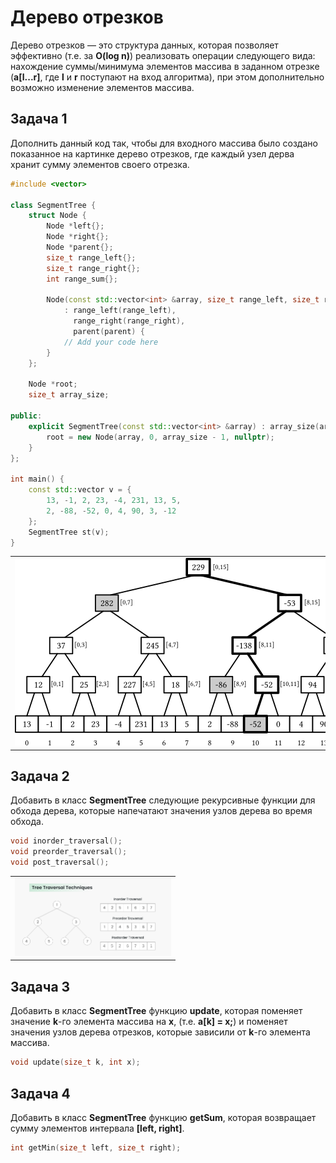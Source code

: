 # Дерево отрезков
Дерево отрезков — это структура данных, которая позволяет эффективно (т.е. за **O(log n)**) реализовать операции следующего вида: нахождение суммы/минимума элементов массива в заданном отрезке (**a[l...r]**, где **l** и **r** поступают на вход алгоритма), при этом дополнительно возможно изменение элементов массива.

## Задача 1

Дополнить данный код так, чтобы для входного массива
было создано показанное на картинке дерево отрезков,
где каждый узел дерва хранит сумму элементов своего отрезка.

```c++
#include <vector>

class SegmentTree {
    struct Node {
        Node *left{};
        Node *right{};
        Node *parent{};
        size_t range_left{};
        size_t range_right{};
        int range_sum{};

        Node(const std::vector<int> &array, size_t range_left, size_t range_right, Node *parent)
            : range_left(range_left),
              range_right(range_right),
              parent(parent) {
            // Add your code here
        }
    };

    Node *root;
    size_t array_size;

public:
    explicit SegmentTree(const std::vector<int> &array) : array_size(array.size()) {
        root = new Node(array, 0, array_size - 1, nullptr);
    }
};

int main() {
    const std::vector v = {
        13, -1, 2, 23, -4, 231, 13, 5,
        2, -88, -52, 0, 4, 90, 3, -12
    };
    SegmentTree st(v);
}
```

<table><tr><td>
<img src="../img/st1.png" alt="Example" title="Example" style="display: inline-block; margin: 0 auto; max-width: 600px; max-height: 600px">
</td></tr></table>

## Задача 2
Добавить в класс **SegmentTree** следующие рекурсивные функции для обхода дерева,
которые напечатают значения узлов дерева во время обхода.
```c++
void inorder_traversal();
void preorder_traversal();
void post_traversal();
```

<table><tr><td>
<img src="../img/traversal.png" alt="Example" title="Example" style="display: inline-block; margin: 0 auto; max-width: 250px; max-height: 250px">
</td></tr></table>

## Задача 3
Добавить в класс **SegmentTree** функцию **update**, которая поменяет значение **k**-го элемента массива на **x**,
(т.е. **a[k] = x;**) и поменяет значения узлов дерева отрезков, которые зависили от **k**-го элемента массива.
```c++
void update(size_t k, int x);
```

## Задача 4
Добавить в класс **SegmentTree** функцию **getSum**, которая возвращает сумму элементов интервала **[left, right]**.
```c++
int getMin(size_t left, size_t right);
```
